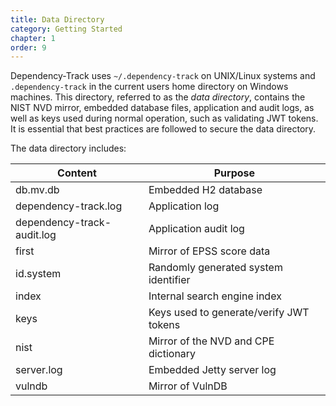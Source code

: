 ```yaml
---
title: Data Directory
category: Getting Started
chapter: 1
order: 9
---
```


Dependency-Track uses `~/.dependency-track` on UNIX/Linux systems and `.dependency-track` in the current users 
home directory on Windows machines. This directory, referred to as the *data directory*, contains 
the NIST NVD mirror, embedded database files, application and audit logs, as well as keys used during normal 
operation, such as validating JWT tokens. It is essential that best practices are followed to secure the 
data directory.

The data directory includes:


| Content                    | Purpose                                 |
|----------------------------|-----------------------------------------|
| db.mv.db                   | Embedded H2 database                    |
| dependency-track.log       | Application log                         |
| dependency-track-audit.log | Application audit log                   |
| first                      | Mirror of EPSS score data               |
| id.system                  | Randomly generated system identifier    |
| index                      | Internal search engine index            |
| keys                       | Keys used to generate/verify JWT tokens |
| nist                       | Mirror of the NVD and CPE dictionary    |
| server.log                 | Embedded Jetty server log               |
| vulndb                     | Mirror of VulnDB                        |
